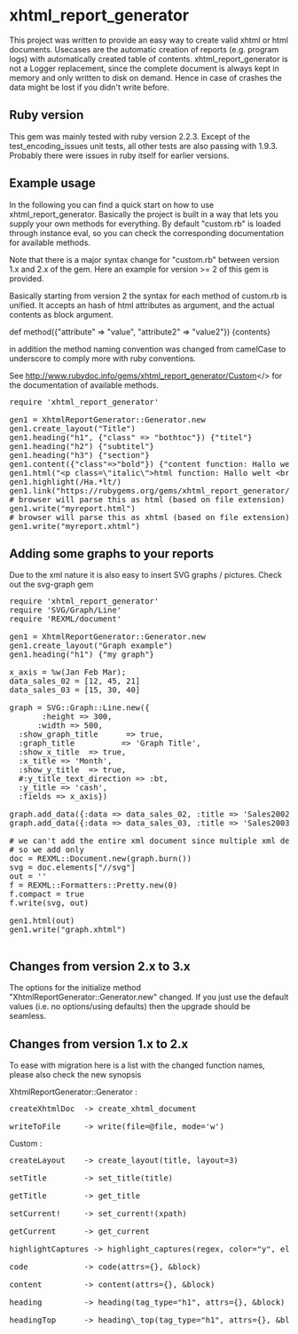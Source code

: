 xhtml_report_generator
======================

This project was written to provide an easy way to create valid xhtml or html documents.
Usecases are the automatic creation of reports (e.g. program logs) with automatically created table of contents.
xhtml_report_generator is not a Logger replacement, since the complete document is always kept in memory and
only written to disk on demand. Hence in case of crashes the data might be lost if you didn't write before.

Ruby version
-----
This gem was mainly tested with ruby version 2.2.3. Except of the test_encoding_issues unit tests, all other tests are 
also passing with 1.9.3. Probably there were issues in ruby itself for earlier versions.


Example usage
-------------
In the following you can find a quick start on how to use xhtml_report_generator.
Basically the project is built in a way that lets you supply your own methods for everything.
By default "custom.rb" is loaded through instance eval, so you can check the corresponding documentation for available methods.

Note that there is a major syntax change for "custom.rb" between version 1.x and 2.x of the gem.
Here an example for version >= 2 of this gem is provided.

Basically starting from version 2 the syntax for each method of custom.rb is unified. It accepts an hash of html attributes as argument, and the actual contents as block argument.

def method({"attribute" => "value", "attribute2" => "value2"}) {contents}

in addition the method naming convention was changed from camelCase to underscore to comply more with ruby conventions.

See <a href=http://www.rubydoc.info/gems/xhtml_report_generator/Custom>http://www.rubydoc.info/gems/xhtml_report_generator/Custom</> for the documentation of available methods.
 
<pre>
require 'xhtml_report_generator'

gen1 = XhtmlReportGenerator::Generator.new
gen1.create_layout("Title")
gen1.heading("h1", {"class" => "bothtoc"}) {"titel"}
gen1.heading("h2") {"subtitel"}
gen1.heading("h3") {"section"}
gen1.content({"class"=>"bold"}) {"content function: Hallo welt &lt;br /> html test &lt;span class=\"r\" >red span test&lt;/span>"}
gen1.html("&lt;p class=\"italic\">html function: Hallo welt &lt;br /> html test &lt;span class=\"r\" >red span test&lt;/span>&lt;/p>")
gen1.highlight(/Ha.*lt/)
gen1.link("https://rubygems.org/gems/xhtml_report_generator/") {"download the gem"}
# browser will parse this as html (based on file extension)
gen1.write("myreport.html")
# browser will parse this as xhtml (based on file extension)
gen1.write("myreport.xhtml")
</pre>

Adding some graphs to your reports
----------------------------------
Due to the xml nature it is also easy to insert SVG graphs / pictures. Check out the svg-graph gem

<pre>
require 'xhtml_report_generator'
require 'SVG/Graph/Line'
require 'REXML/document'

gen1 = XhtmlReportGenerator::Generator.new
gen1.create_layout("Graph example")
gen1.heading("h1") {"my graph"}

x_axis = %w(Jan Feb Mar);
data_sales_02 = [12, 45, 21]
data_sales_03 = [15, 30, 40]

graph = SVG::Graph::Line.new({
       :height => 300,
      :width => 500,
  :show_graph_title      => true,
  :graph_title          => 'Graph Title',
  :show_x_title  => true,
  :x_title => 'Month',
  :show_y_title  => true,
  #:y_title_text_direction => :bt,
  :y_title => 'cash',
  :fields => x_axis})

graph.add_data({:data => data_sales_02, :title => 'Sales2002'})
graph.add_data({:data => data_sales_03, :title => 'Sales2003'})

# we can't add the entire xml document since multiple xml declarations are invalid
# so we add only 
doc = REXML::Document.new(graph.burn())
svg = doc.elements["//svg"]
out = ''
f = REXML::Formatters::Pretty.new(0)
f.compact = true
f.write(svg, out)

gen1.html(out)
gen1.write("graph.xhtml")

</pre>


Changes from version 2.x to 3.x
-------------------------------
The options for the initialize method "XhtmlReportGenerator::Generator.new" changed.
If you just use the default values (i.e. no options/using defaults) then the upgrade should be
seamless.

Changes from version 1.x to 2.x
-------------------------------
To ease with migration here is a list with the changed function names, please also check the new synopsis

XhtmlReportGenerator::Generator :

<pre>
createXhtmlDoc  -> create_xhtml_document

writeToFile	    -> write(file=@file, mode='w')
</pre>

Custom :

<pre>
createLayout 	-> create_layout(title, layout=3)

setTitle		-> set_title(title)

getTitle		-> get_title

setCurrent!		-> set_current!(xpath)

getCurrent		-> get_current

highlightCaptures -> highlight_captures(regex, color="y", el = @current)

code 			-> code(attrs={}, &block)

content			-> content(attrs={}, &block)

heading			-> heading(tag_type="h1", attrs={}, &block)

headingTop		-> heading\_top(tag_type="h1", attrs={}, &block)

</pre>

